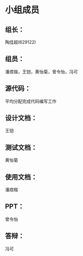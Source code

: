 # 小组成员

## 组长：
  陶佳超(629122)

## 组员：
  潘煜锴，王铠，黄怡菊，曾令怡，冯可

## 源代码：
  平均分配完成代码编写工作

## 设计文档：
  王铠

## 测试文档：
  黄怡菊
  
## 使用文档：
  潘煜楷

## PPT：
  曾令怡

## 答辩：
  冯可
